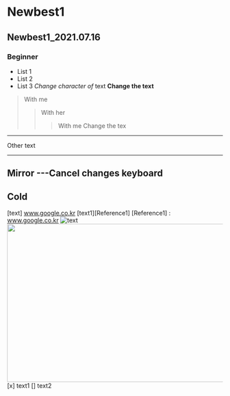 # Newbest1
## Newbest1_2021.07.16
### Beginner
* List 1
* List 2
* List 3
*Change* *character* _of_ text
**Change the text**
> With me
>> With her
>>> With me
>>> Change the tex
***
Other text
***
Mirror
---Cancel changes
keyboard
---
Cold
---
[text] www.google.co.kr
[text1][Reference1]
[Reference1] : www.google.co.kr
![text](https://user-images.githubusercontent.com/31477658/85016059-f962aa80-b1a3-11ea-8c91-dacba2666b78.jpeg)
<img src="https://user-images.githubusercontent.com/31477658/85016059-f962aa80-b1a3-11ea-8c91-dacba2666b78.jpeg" width="700" height="370">
[x] text1
[] text2

